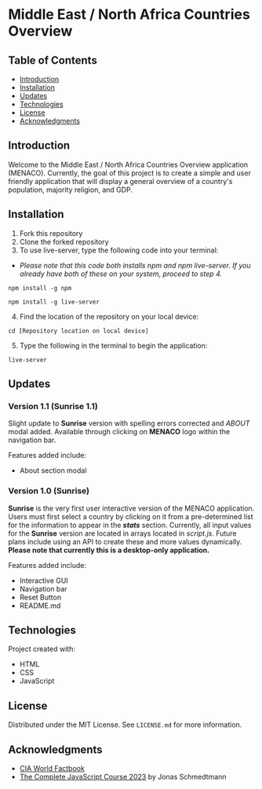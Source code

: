# Middle East / North Africa Countries Overview

## Table of Contents

- [Introduction](#introduction)
- [Installation](#installation)
- [Updates](#updates)
- [Technologies](#technologies)
- [License](#license)
- [Acknowledgments](#acknowledgments)

## Introduction

Welcome to the Middle East / North Africa Countries Overview application (MENACO). Currently, the goal of this project is to create a simple and user friendly application that will display a general overview of a country's population, majority religion, and GDP.

## Installation

1. Fork this repository
2. Clone the forked repository
3. To use live-server, type the following code into your terminal:

- _Please note that this code both installs npm and npm live-server. If you already have both of these on your system, proceed to step 4._

```
npm install -g npm

npm install -g live-server
```

4. Find the location of the repository on your local device:

```
cd [Repository location on local device]
```

5. Type the following in the terminal to begin the application:

```
live-server
```

## Updates

### Version 1.1 (Sunrise 1.1)

Slight update to **Sunrise** version with spelling errors corrected and _ABOUT_ modal added. Available through clicking on **MENACO** logo within the navigation bar.

Features added include:

- About section modal

### Version 1.0 (Sunrise)

**Sunrise** is the very first user interactive version of the MENACO application. Users must first select a country by clicking on it from a pre-determined list for the information to appear in the **_stats_** section. Currently, all input values for the **Sunrise** version are located in arrays located in _script.js_. Future plans include using an API to create these and more values dynamically. **Please note that currently this is a desktop-only application.**

Features added include:

- Interactive GUI
- Navigation bar
- Reset Button
- README.md

## Technologies

Project created with:

- HTML
- CSS
- JavaScript

## License

Distributed under the MIT License. See `LICENSE.md` for more information.

## Acknowledgments

- [CIA World Factbook](https://www.cia.gov/the-world-factbook/)
- [The Complete JavaScript Course 2023](https://www.udemy.com/course/the-complete-javascript-course/) by Jonas Schmedtmann
